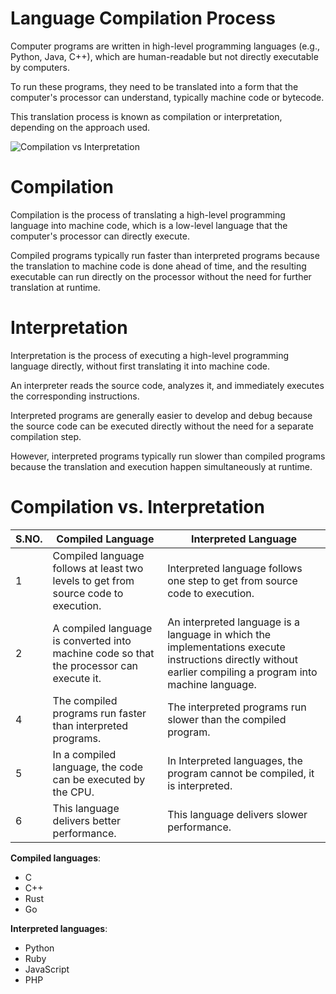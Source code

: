 # Language Compilation Process

Computer programs are written in high-level programming languages (e.g., Python, Java, C++), which are human-readable but not directly executable by computers. 

To run these programs, they need to be translated into a form that the computer's processor can understand, typically machine code or bytecode. 

This translation process is known as compilation or interpretation, depending on the approach used.

![Compilation vs Interpretation](/src/images/com_vs_int.webp)

# Compilation

Compilation is the process of translating a high-level programming language into machine code, which is a low-level language that the computer's processor can directly execute.

Compiled programs typically run faster than interpreted programs because the translation to machine code is done ahead of time, and the resulting executable can run directly on the processor without the need for further translation at runtime.

# Interpretation

Interpretation is the process of executing a high-level programming language directly, without first translating it into machine code. 

An interpreter reads the source code, analyzes it, and immediately executes the corresponding instructions.

Interpreted programs are generally easier to develop and debug because the source code can be executed directly without the need for a separate compilation step. 

However, interpreted programs typically run slower than compiled programs because the translation and execution happen simultaneously at runtime.

# Compilation vs. Interpretation

| S.NO. | Compiled Language | Interpreted Language |
|-------|-------------------|----------------------|
| 1     | Compiled language follows at least two levels to get from source code to execution. | Interpreted language follows one step to get from source code to execution. |
| 2     | A compiled language is converted into machine code so that the processor can execute it. | An interpreted language is a language in which the implementations execute instructions directly without earlier compiling a program into machine language. |
| 4     | The compiled programs run faster than interpreted programs. | The interpreted programs run slower than the compiled program. |
| 5     | In a compiled language, the code can be executed by the CPU. | In Interpreted languages, the program cannot be compiled, it is interpreted. |
| 6     | This language delivers better performance. | This language delivers slower performance. |

**Compiled languages**:
- C
- C++
- Rust
- Go

**Interpreted languages**:
- Python
- Ruby
- JavaScript
- PHP
